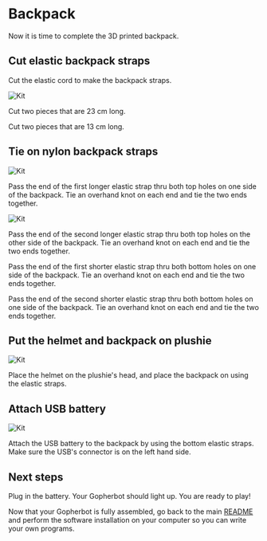 # Backpack

Now it is time to complete the 3D printed backpack.

## Cut elastic backpack straps

Cut the elastic cord to make the backpack straps.

![Kit](./images/backpack/cut-cords.png)

Cut two pieces that are 23 cm long.

Cut two pieces that are 13 cm long.

## Tie on nylon backpack straps

![Kit](./images/backpack/pass-cords.png)

Pass the end of the first longer elastic strap thru both top holes on one side of the backpack. Tie an overhand knot on each end and tie the two ends together.

![Kit](./images/backpack/pass-cords2.png)

Pass the end of the second longer elastic strap thru both top holes on the other side of the backpack. Tie an overhand knot on each end and tie the two ends together.

Pass the end of the first shorter elastic strap thru both bottom holes on one side of the backpack. Tie an overhand knot on each end and tie the two ends together.

Pass the end of the second shorter elastic strap thru both bottom holes on one side of the backpack. Tie an overhand knot on each end and tie the two ends together.

## Put the helmet and backpack on plushie

![Kit](./images/backpack/add-backpack.png)

Place the helmet on the plushie's head, and place the backpack on using the elastic straps.

## Attach USB battery

![Kit](./images/backpack/add-battery.png)

Attach the USB battery to the backpack by using the bottom elastic straps. Make sure the USB's connector is on the left hand side.

## Next steps

Plug in the battery. Your Gopherbot should light up. You are ready to play!

Now that your Gopherbot is fully assembled, go back to the main [README](../README.md) and perform the software installation on your computer so you can write your own programs.
